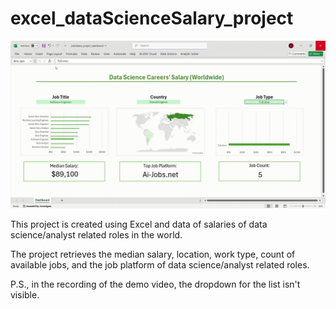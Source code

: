 # excel_dataScienceSalary_project

![Dashboard GIF demo](https://github.com/jaylatigay/excel_dataScienceSalary_project/blob/main/dashboard_demo.gif?raw=true)

This project is created using Excel and data of salaries of data science/analyst related roles in the world.

The project retrieves the median salary, location, work type, count of available jobs, and the job platform of data science/analyst related roles. 



P.S., in the recording of the demo video, the dropdown for the list isn't visible. 
